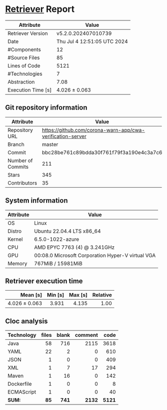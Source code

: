 # [Retriever](https://github.com/PalladioSimulator/Palladio-ReverseEngineering-Retriever) Report
| Attribute          | Value |
| ------------------ | ----- |
| Retriever Version  | v5.2.0.202407010739 |
| Date               | Thu Jul  4 12:51:05 UTC 2024 |
| #Components        | 12 |
| #Source Files      | 85 |
| Lines of Code      | 5121 |
| #Technologies      | 7 |
| Abstraction        | 7.08 |
| Execution Time [s] | 4.026 ± 0.063  |

## Git repository information
|      Attribute    | Value |
| ----------------- | ----- |
| Repository URL    | https://github.com/corona-warn-app/cwa-verification-server |
| Branch            | master |
| Commit            | bbc28be761c89bdda30f761f79f3a190e4c3a7c6 |
| Number of Commits | 211 |
| Stars             | 345 |
| Contributors      | 35 |


## System information
| Attribute | Value |
| --------- | ----- |
| OS | Linux  |
| Distro | Ubuntu 22.04.4 LTS x86_64  |
| Kernel | 6.5.0-1022-azure  |
| CPU | AMD EPYC 7763 (4) @ 3.241GHz  |
| GPU | 00:08.0 Microsoft Corporation Hyper-V virtual VGA  |
| Memory | 767MiB / 15981MiB  |

## Retriever execution time
| Mean [s] | Min [s] | Max [s] | Relative |
|---:|---:|---:|---:|
| 4.026 ± 0.063 | 3.931 | 4.135 | 1.00 |

## Cloc analysis

<!-- github.com/AlDanial/cloc v 1.90  T=0.19 s (522.1 files/s, 47676.8 lines/s) -->

|Technology|files|blank|comment|code|
|:-------|-------:|-------:|-------:|-------:|
|Java|58|716|2115|3618|
|YAML|22|2|0|610|
|JSON|1|0|0|409|
|XML|1|7|17|294|
|Maven|1|16|0|142|
|Dockerfile|1|0|0|8|
|ECMAScript|1|0|0|40|
|**SUM:**|**85**|**741**|**2132**|**5121**|
